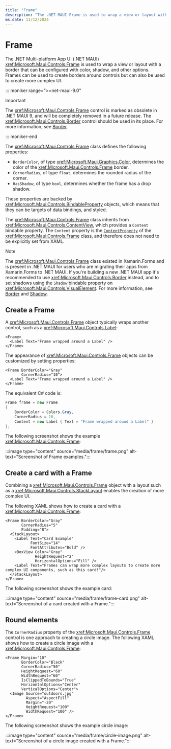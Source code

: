 ```yaml
---
title: "Frame"
description: "The .NET MAUI Frame is used to wrap a view or layout with a border that can be configured with color, shadow, and other options."
ms.date: 11/12/2024
---
```


# Frame

The .NET Multi-platform App UI (.NET MAUI) <xref:Microsoft.Maui.Controls.Frame> is used to wrap a view or layout with a border that can be configured with color, shadow, and other options. Frames can be used to create borders around controls but can also be used to create more complex UI.

::: moniker range=">=net-maui-9.0"

> [!IMPORTANT]
> The <xref:Microsoft.Maui.Controls.Frame> control is marked as obsolete in .NET MAUI 9, and will be completely removed in a future release. The <xref:Microsoft.Maui.Controls.Border> control should be used in its place. For more information, see [Border](border.md).

::: moniker-end

The <xref:Microsoft.Maui.Controls.Frame> class defines the following properties:

- `BorderColor`, of type <xref:Microsoft.Maui.Graphics.Color>, determines the color of the <xref:Microsoft.Maui.Controls.Frame> border.
- `CornerRadius`, of type `float`, determines the rounded radius of the corner.
- `HasShadow`, of type `bool`, determines whether the frame has a drop shadow.

These properties are backed by <xref:Microsoft.Maui.Controls.BindableProperty> objects, which means that they can be targets of data bindings, and styled.

The <xref:Microsoft.Maui.Controls.Frame> class inherits from <xref:Microsoft.Maui.Controls.ContentView>, which provides a `Content` bindable property. The `Content` property is the [`ContentProperty`](xref:Microsoft.Maui.Controls.ContentPropertyAttribute) of the <xref:Microsoft.Maui.Controls.Frame> class, and therefore does not need to be explicitly set from XAML.

> [!NOTE]
> The <xref:Microsoft.Maui.Controls.Frame> class existed in Xamarin.Forms and is present in .NET MAUI for users who are migrating their apps from Xamarin.Forms to .NET MAUI. If you're building a new .NET MAUI app it's recommended to use <xref:Microsoft.Maui.Controls.Border> instead, and to set shadows using the `Shadow` bindable property on <xref:Microsoft.Maui.Controls.VisualElement>. For more information, see [Border](border.md) and [Shadow](../shadow.md).

## Create a Frame

A <xref:Microsoft.Maui.Controls.Frame> object typically wraps another control, such as a <xref:Microsoft.Maui.Controls.Label>:

```xaml
<Frame>
  <Label Text="Frame wrapped around a Label" />
</Frame>
```

The appearance of <xref:Microsoft.Maui.Controls.Frame> objects can be customized by setting properties:

```xaml
<Frame BorderColor="Gray"
       CornerRadius="10">
  <Label Text="Frame wrapped around a Label" />
</Frame>
```

The equivalent C# code is:

```csharp
Frame frame = new Frame
{
    BorderColor = Colors.Gray,
    CornerRadius = 10,
    Content = new Label { Text = "Frame wrapped around a Label" }
};
```

The following screenshot shows the example <xref:Microsoft.Maui.Controls.Frame>:

:::image type="content" source="media/frame/frame.png" alt-text="Screenshot of Frame examples.":::

## Create a card with a Frame

Combining a <xref:Microsoft.Maui.Controls.Frame> object with a layout such as a <xref:Microsoft.Maui.Controls.StackLayout> enables the creation of more complex UI.

The following XAML shows how to create a card with a <xref:Microsoft.Maui.Controls.Frame>:

```xaml
<Frame BorderColor="Gray"
       CornerRadius="5"
       Padding="8">
  <StackLayout>
    <Label Text="Card Example"
           FontSize="14"
           FontAttributes="Bold" />
    <BoxView Color="Gray"
             HeightRequest="2"
             HorizontalOptions="Fill" />
    <Label Text="Frames can wrap more complex layouts to create more complex UI components, such as this card!"/>
  </StackLayout>
</Frame>
```

The following screenshot shows the example card:

:::image type="content" source="media/frame/frame-card.png" alt-text="Screenshot of a card created with a Frame.":::

## Round elements

The `CornerRadius` property of the <xref:Microsoft.Maui.Controls.Frame> control is one approach to creating a circle image. The following XAML shows how to create a circle image with a <xref:Microsoft.Maui.Controls.Frame>:

```xaml
<Frame Margin="10"
       BorderColor="Black"
       CornerRadius="50"
       HeightRequest="60"
       WidthRequest="60"
       IsClippedToBounds="True"
       HorizontalOptions="Center"
       VerticalOptions="Center">
  <Image Source="outdoors.jpg"
         Aspect="AspectFill"
         Margin="-20"
         HeightRequest="100"
         WidthRequest="100" />
</Frame>
```

The following screenshot shows the example circle image:

:::image type="content" source="media/frame/circle-image.png" alt-text="Screenshot of a circle image created with a Frame.":::
